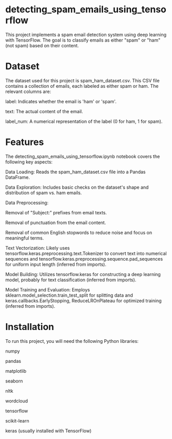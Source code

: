 # detecting_spam_emails_using_tensorflow

This project implements a spam email detection system using deep learning with TensorFlow. The goal is to classify emails as either "spam" or "ham" (not spam) based on their content.

# Dataset
The dataset used for this project is spam_ham_dataset.csv.
This CSV file contains a collection of emails, each labeled as either spam or ham. The relevant columns are:

label: Indicates whether the email is 'ham' or 'spam'.

text: The actual content of the email.

label_num: A numerical representation of the label (0 for ham, 1 for spam).

# Features
The detecting_spam_emails_using_tensorflow.ipynb notebook covers the following key aspects:


Data Loading: Reads the spam_ham_dataset.csv file into a Pandas DataFrame.


Data Exploration: Includes basic checks on the dataset's shape and distribution of spam vs. ham emails.

Data Preprocessing:

Removal of "Subject:" prefixes from email texts.

Removal of punctuation from the email content.

Removal of common English stopwords to reduce noise and focus on meaningful terms.


Text Vectorization: Likely uses tensorflow.keras.preprocessing.text.Tokenizer to convert text into numerical sequences and tensorflow.keras.preprocessing.sequence.pad_sequences for uniform input length (inferred from imports).


Model Building: Utilizes tensorflow.keras for constructing a deep learning model, probably for text classification (inferred from imports).


Model Training and Evaluation: Employs sklearn.model_selection.train_test_split for splitting data and keras.callbacks.EarlyStopping, ReduceLROnPlateau for optimized training (inferred from imports).

# Installation
To run this project, you will need the following Python libraries:

numpy

pandas

matplotlib

seaborn

nltk

wordcloud

tensorflow

scikit-learn

keras (usually installed with TensorFlow)
